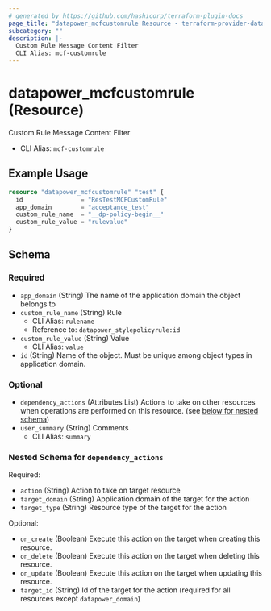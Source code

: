 ```yaml
---
# generated by https://github.com/hashicorp/terraform-plugin-docs
page_title: "datapower_mcfcustomrule Resource - terraform-provider-datapower"
subcategory: ""
description: |-
  Custom Rule Message Content Filter
  CLI Alias: mcf-customrule
---
```


# datapower_mcfcustomrule (Resource)

Custom Rule Message Content Filter
  - CLI Alias: `mcf-customrule`

## Example Usage

```terraform
resource "datapower_mcfcustomrule" "test" {
  id                = "ResTestMCFCustomRule"
  app_domain        = "acceptance_test"
  custom_rule_name  = "__dp-policy-begin__"
  custom_rule_value = "rulevalue"
}
```

<!-- schema generated by tfplugindocs -->
## Schema

### Required

- `app_domain` (String) The name of the application domain the object belongs to
- `custom_rule_name` (String) Rule
  - CLI Alias: `rulename`
  - Reference to: `datapower_stylepolicyrule:id`
- `custom_rule_value` (String) Value
  - CLI Alias: `value`
- `id` (String) Name of the object. Must be unique among object types in application domain.

### Optional

- `dependency_actions` (Attributes List) Actions to take on other resources when operations are performed on this resource. (see [below for nested schema](#nestedatt--dependency_actions))
- `user_summary` (String) Comments
  - CLI Alias: `summary`

<a id="nestedatt--dependency_actions"></a>
### Nested Schema for `dependency_actions`

Required:

- `action` (String) Action to take on target resource
- `target_domain` (String) Application domain of the target for the action
- `target_type` (String) Resource type of the target for the action

Optional:

- `on_create` (Boolean) Execute this action on the target when creating this resource.
- `on_delete` (Boolean) Execute this action on the target when deleting this resource.
- `on_update` (Boolean) Execute this action on the target when updating this resource.
- `target_id` (String) Id of the target for the action (required for all resources except `datapower_domain`)
